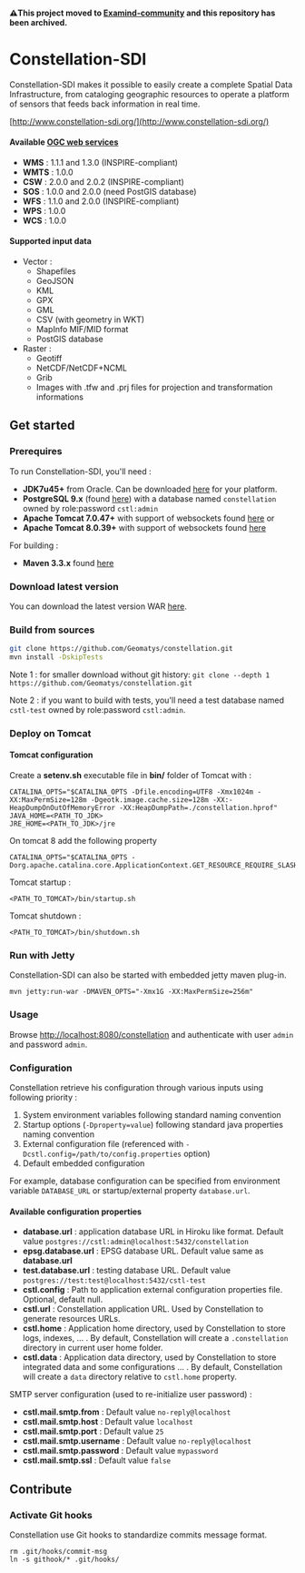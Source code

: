 #### :warning:This project moved to [Examind-community](https://github.com/Geomatys/examind-community) and this repository has been archived.

# Constellation-SDI
Constellation-SDI makes it possible to easily create a complete Spatial Data Infrastructure, from cataloging geographic
resources to operate a platform of sensors that feeds back information in real time.

[http://www.constellation-sdi.org/](http://www.constellation-sdi.org/)

#### Available [OGC web services](http://www.opengeospatial.org/standards)
* **WMS** : 1.1.1 and 1.3.0 (INSPIRE-compliant)
* **WMTS** : 1.0.0
* **CSW** : 2.0.0 and 2.0.2 (INSPIRE-compliant)
* **SOS** : 1.0.0 and 2.0.0 (need PostGIS database)
* **WFS** : 1.1.0 and  2.0.0 (INSPIRE-compliant)
* **WPS** : 1.0.0
* **WCS** : 1.0.0

#### Supported input data
* Vector :
  * Shapefiles
  * GeoJSON
  * KML
  * GPX
  * GML
  * CSV (with geometry in WKT)
  * MapInfo MIF/MID format
  * PostGIS database
* Raster :
  * Geotiff
  * NetCDF/NetCDF+NCML
  * Grib
  * Images with .tfw and .prj files for projection and transformation informations

## Get started

### Prerequires
To run Constellation-SDI, you'll need :
* **JDK7u45+** from Oracle. Can be downloaded [here](http://www.oracle.com/technetwork/java/javase/downloads/jdk7-downloads-1880260.html) for your platform.
* **PostgreSQL 9.x** (found [here](http://www.postgresql.org/download/)) with a database named `constellation` owned by role:password `cstl:admin`
* **Apache Tomcat 7.0.47+** with support of websockets found [here](http://tomcat.apache.org/download-70.cgi)
or
* **Apache Tomcat 8.0.39+** with support of websockets found [here](http://tomcat.apache.org/download-80.cgi)

For building :
* **Maven 3.3.x** found [here](https://maven.apache.org/download.cgi)

### Download latest version
You can download the latest version WAR [here](http://constellation-sdi.org/en/downloads.html).

### Build from sources
```sh
git clone https://github.com/Geomatys/constellation.git
mvn install -DskipTests
```
Note 1 : for smaller download without git history: `git clone --depth 1 https://github.com/Geomatys/constellation.git`

Note 2 : if you want to build with tests, you'll need a test database named `cstl-test` owned by role:password `cstl:admin`.

### Deploy on Tomcat
#### Tomcat configuration
Create a **setenv.sh** executable file in **bin/** folder of Tomcat with :

```
CATALINA_OPTS="$CATALINA_OPTS -Dfile.encoding=UTF8 -Xmx1024m -XX:MaxPermSize=128m -Dgeotk.image.cache.size=128m -XX:-HeapDumpOnOutOfMemoryError -XX:HeapDumpPath=./constellation.hprof"
JAVA_HOME=<PATH_TO_JDK>
JRE_HOME=<PATH_TO_JDK>/jre
 ```
On tomcat 8 add the following property
```
CATALINA_OPTS="$CATALINA_OPTS -Dorg.apache.catalina.core.ApplicationContext.GET_RESOURCE_REQUIRE_SLASH=true"
```

Tomcat startup :
 ```
<PATH_TO_TOMCAT>/bin/startup.sh
 ```
Tomcat shutdown :
 ```
<PATH_TO_TOMCAT>/bin/shutdown.sh
 ```

### Run with Jetty
Constellation-SDI can also be started with embedded jetty maven plug-in.
```
mvn jetty:run-war -DMAVEN_OPTS="-Xmx1G -XX:MaxPermSize=256m"
```

### Usage
Browse  [http://localhost:8080/constellation](http://localhost:8080/constellation) and authenticate with user `admin` and password `admin`.


### Configuration
Constellation retrieve his configuration through various inputs using following priority  :
1. System environment variables following standard naming convention
2. Startup options (`-Dproperty=value`) following standard java properties naming convention
3. External configuration file (referenced with `-Dcstl.config=/path/to/config.properties` option)
4. Default embedded configuration

For example, database configuration can be specified from environment variable `DATABASE_URL` or startup/external property `database.url`.

#### Available configuration properties
* **database.url** : application database URL in Hiroku like format. Default value `postgres://cstl:admin@localhost:5432/constellation`
* **epsg.database.url** : EPSG database URL. Default value same as **database.url**
* **test.database.url** : testing database URL. Default value `postgres://test:test@localhost:5432/cstl-test`
* **cstl.config** : Path to application external configuration properties file. Optional, default null.
* **cstl.url** : Constellation application URL. Used by Constellation to generate resources URLs.
* **cstl.home** : Application home directory, used by Constellation to store logs, indexes, ... . By default, Constellation will create a `.constellation` directory in current user home folder.
* **cstl.data** : Application data directory, used by Constellation to store integrated data and some configurations ... .  By default, Constellation will create a `data` directory relative to `cstl.home` property.

SMTP server configuration (used to re-initialize user password) :
* **cstl.mail.smtp.from** : Default value `no-reply@localhost`
* **cstl.mail.smtp.host** : Default value `localhost`
* **cstl.mail.smtp.port** : Default value `25`
* **cstl.mail.smtp.username** : Default value `no-reply@localhost`
* **cstl.mail.smtp.password** : Default value `mypassword`
* **cstl.mail.smtp.ssl** : Default value `false`

## Contribute

### Activate Git hooks
Constellation use Git hooks to standardize commits message format.

```shell
rm .git/hooks/commit-msg
ln -s githook/* .git/hooks/
```
